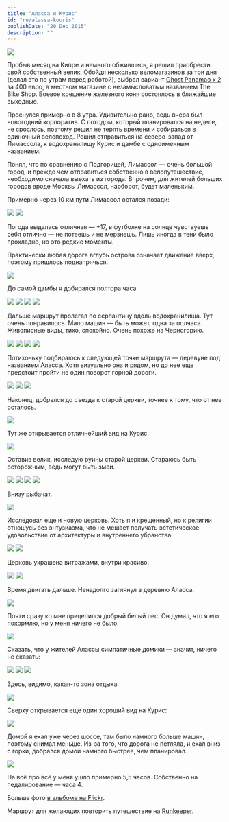 ```yaml
---
title: "Аласса и Курис"
id: "ru/alassa-kouris"
publishDate: "20 Dec 2015"
description: ""
---
```


![](/assets/blog/alassa-kouris/Kouris.jpg)

Пробыв месяц на Кипре и немного обжившись, я решил приобрести свой собственный велик. Обойдя несколько веломагазинов за три дня (делал это по утрам перед работой), выбрал вариант [Ghost Panamao x 2](https://web.archive.org/web/20160503084049/http://www.ghost-bikes.com/bikes-2015/bike-detail/panamao-x-2/) за 400 евро, в местном магазине с незамысловатым названием The Bike Shop. Боевое крещение железного коня состоялось в ближайшие выходные.

Проснулся примерно в 8 утра. Удивительно рано, ведь вчера был новогодний корпоратив. С походом, который планировался на неделе, не срослось, поэтому решил не терять времени и собираться в одиночный велопоход. Решил отправиться на северо-запад от Лимассола, к водохранилищу Курис и дамбе с одноименным названием.

Понял, что по сравнению с Подгорицей, Лимассол — очень большой город, и прежде чем отправиться собственно в велопутешествие, необходимо сначала выехать из города. Впрочем, для жителей больших городов вроде Москвы Лимассол, наоборот, будет маленьким.

Примерно через 10 км пути Лимассол остался позади:

![](/assets/blog/alassa-kouris/IMG_6159.jpg)
![](/assets/blog/alassa-kouris/IMG_6163.jpg)

Погода выдалась отличная — +17, в футболке на солнце чувствуешь себя отлично — не потеешь и не мерзнешь. Лишь иногда в тени было прохладно, но это редкие моменты.

Практически любая дорога вглубь острова означает движение вверх, поэтому пришлось поднапрячься.

![](/assets/blog/alassa-kouris/IMG_6168.jpg)

До самой дамбы я добирался полтора часа.

![](/assets/blog/alassa-kouris/IMG_6174.jpg)
![](/assets/blog/alassa-kouris/IMG_6180.jpg)
![](/assets/blog/alassa-kouris/IMG_6184.jpg)
![](/assets/blog/alassa-kouris/IMG_6191.jpg)

Дальше маршрут пролегал по серпантину вдоль водохранилища. Тут очень понравилось. Мало машин — быть может, одна за полчаса. Живописные виды, тихо, спокойно. Очень похоже на Черногорию.

![](/assets/blog/alassa-kouris/IMG_6194.jpg)
![](/assets/blog/alassa-kouris/IMG_6202.jpg)
![](/assets/blog/alassa-kouris/IMG_6213.jpg)
![](/assets/blog/alassa-kouris/IMG_6221.jpg)

Потихоньку подбираюсь к следующей точке маршрута — деревуне под названием Аласса. Хотя визуально она и рядом, но до нее еще предстоит пройти не один поворот горной дороги.

![](/assets/blog/alassa-kouris/IMG_6236.jpg)
![](/assets/blog/alassa-kouris/IMG_6241.jpg)
![](/assets/blog/alassa-kouris/IMG_6245.jpg)

Наконец, добрался до съезда к старой церкви, точнее к тому, что от нее осталось.

![](/assets/blog/alassa-kouris/IMG_6251.jpg)

Тут же открывается отличнейший вид на Курис.

![](/assets/blog/alassa-kouris/IMG_6254.jpg)

Оставив велик, исследую руины старой церкви. Стараюсь быть осторожным, ведь могут быть змеи.

![](/assets/blog/alassa-kouris/IMG_6269.jpg)
![](/assets/blog/alassa-kouris/IMG_6271.jpg)
![](/assets/blog/alassa-kouris/IMG_6273.jpg)
![](/assets/blog/alassa-kouris/IMG_6276.jpg)

Внизу рыбачат.

![](/assets/blog/alassa-kouris/IMG_6277.jpg)

Исследовал еще и новую церковь. Хоть я и крещенный, но к религии отношусь без энтузиазма, что не мешает получать эстетическое удовольствие от архитектуры и внутреннего убранства.

![](/assets/blog/alassa-kouris/IMG_6295.jpg)
![](/assets/blog/alassa-kouris/IMG_6302.jpg)

Церковь украшена витражами, внутри красиво.

![](/assets/blog/alassa-kouris/IMG_6306.jpg)
![](/assets/blog/alassa-kouris/IMG_6308.jpg)

Время двигать дальше. Ненадолго заглянул в деревню Аласса.

![](/assets/blog/alassa-kouris/IMG_6334.jpg)

Почти сразу ко мне прицепился добрый белый пес. Он думал, что я его покормлю, но у меня ничего не было.

![](/assets/blog/alassa-kouris/IMG_6324.jpg)

Сказать, что у жителей Алассы симпатичные домики — значит, ничего не сказать:

![](/assets/blog/alassa-kouris/IMG_6341.jpg)
![](/assets/blog/alassa-kouris/IMG_6343.jpg)
![](/assets/blog/alassa-kouris/IMG_6348.jpg)

Здесь, видимо, какая-то зона отдыха:

![](/assets/blog/alassa-kouris/IMG_6349.jpg)

Сверху открывается еще один хороший вид на Курис:

![](/assets/blog/alassa-kouris/IMG_6342.jpg)

Домой я ехал уже через шоссе, там было намного больше машин, поэтому снимал меньше. Из-за того, что дорога не петляла, и ехал вниз с горки, добрался домой намного быстрее, чем планировал.

![](/assets/blog/alassa-kouris/IMG_6352.jpg)

На всё про всё у меня ушло примерно 5,5 часов. Собственно на педалирование — часа 4.

Больше фото [в альбоме на Flickr](https://www.flickr.com/photos/136004782@N07/albums/72157662621077405).

Маршрут для желающих повторить путешествие на [Runkeeper](https://runkeeper.com/user/oioki/route/4152514).
